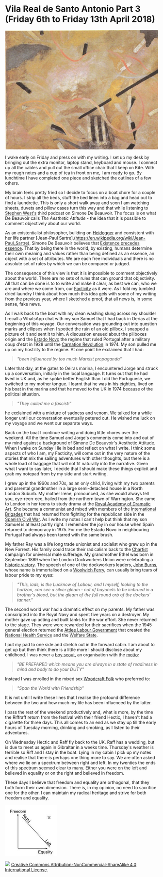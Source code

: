 # Vila Real de Santo Antonio Part 3 (Friday 6th to Friday 13th April 2018) #

![* The tendency of aesthetic idealism (1919) Julius Evola *](../images/AestheticIdealism.jpg "Aesthetic Idealism")

I wake early on Friday and press on with my writing. I set up my desk by bringing out the extra monitor, laptop stand, keyboard and mouse. I connect up all the cables and pull out the small office chair that I keep on Kite. With my rough notes and a cup of tea in front on me, I am ready to go. By lunchtime I have completed one piece and sketched the outlines of a few others. 

My brain feels pretty fried so I decide to focus on a boat chore for a couple of hours. I strip all the beds, stuff the bed linen into a bag and head out to find a laundrette. This is only a short walk away and soon I am watching sheets, duvets and pillow cases turn this way and that while listening to [Stephen West's](http://philosophizethis.org/) third podcast on Simone De Beauvoir. The focus is on what De Beauvoir calls *The Aesthetic Attitude* - the idea that it is possible to comment objectively about our world. 

As an existentialist philosopher, building on [Heidegger](https://en.wikipedia.org/wiki/Martin_Heidegger) and consistent with her life partner [Jean-Paul Sartre],(https://en.wikipedia.org/wiki/Jean-Paul_Sartre), Simone De Beauvoir believes that [Existence precedes essence](https://en.wikipedia.org/wiki/Existence_precedes_essence). That by being there in the world, by existing, humans determine their own meaning and values rather than being defined as an essence, an object with a set of attributes. We are each free individuals and there is no absolute set of rules by which we can be compared or judged.  

The consequence of this view is that it is impossible to comment objectively about the world. There are no sets of rules that can ground that objectivity. All that can be done is to to write and make it clear, as best we can, who we are and where we come from, our [Facticity](https://en.wikipedia.org/wiki/Facticity) as it were. As I fold my tumbled dried laundry I think about how much this idea gels with some of my writing from the previous year, where I sketched a proof, that all news is, in some sense, fake news.

As I walk back to the boat with my clean washing slung across my shoulder I recall a WhatsApp chat with my son Samuel that I had back in Oerias at the beginning of this voyage. Our conversation was grounding out into question marks and ellipses when I spotted the ruin of an old pillbox. I snapped a picture of it and sent it to him. A discussion ensued about the pillboxes origin and the [Estado Novo](https://en.wikipedia.org/wiki/Estado_Novo_(Portugal)) the regime that ruled Portugal after a military coup d'etat in 1928 until the [Carnation Revolution](https://en.wikipedia.org/wiki/Carnation_Revolution) in 1974. My son pulled me up on my hostility to the regime. At one point he exclaimed that I had:

> *"been influenced by too much Marxist propaganda"* 

Later that day, at the gates to Oeiras marina, I encountered Jorge and struck up a conversation, initially in the local language. It turns out that he had lived in UK and, as he spoke better English than I did the Portuguese, we switched to my mother tongue. I learnt that he was in his eighties, lived on his boat in the marina and that he moved to the UK in 1974 because of the political situation. 

> *"They called me a fascist!"* 

he exclaimed with a mixture of sadness and venom. We talked for a while longer until our conversation eventually petered out. He wished me luck on my voyage and we went our separate ways. 

Back on the boat I continue writing and doing little chores over the weekend. All the time Samuel and Jorge's comments come into and out of my mind against a background of Simone De Beauvoir's Aesthetic Attitude. When I wake on Sunday I lie in bed and reflect on what I write. I think some aspects of who I am, my Facticity, will come out in the very nature of the stories that mix the sailing adventures with other thoughts, but there is a whole load of baggage that will not fit naturally into the narrative. Given what I want to say later, I decide that I should make these things explicit and grab my notepad from by my side and start writing.

I grew up in the 1960s and 70s, as an only child, living with my two parents and parental grandmother in a large semi-detached house in a North London Suburb. My mother Irene, pronounced, as she would always tell you, eye-reen-eee, hailed from the northern town of Warrington. She came to London in her teens to study drama at the [Royal Academy of Dramatic Art](https://www.rada.ac.uk/). She became a communist and mixed with members of the [International Brigades](https://en.wikipedia.org/wiki/International_Brigades) that had returned from fighting for the republican side in the [Spanish Civil War](https://en.wikipedia.org/wiki/Spanish_Civil_War). As I write my notes I can't help but think that my son Samuel is at least partly right. I remember the joy in our house when Spain returned to democracy in 1975. For me the Estado Novo in neighbouring Portugal had always been tarred with the same brush.

My father Ray was a life long trade unionist and socialist who grew up in the New Forrest. His family could trace their radicalism back to the [Chartist](https://en.wikipedia.org/wiki/Chartism) campaign for universal male sufferage. My grandmother Ethel was born in September 1889 when the London Dockworkers Union were celebrating a [historic victory](https://en.wikipedia.org/wiki/London_dock_strike_of_1889). The speech of one of the dockworkers leaders, [John Burns](https://en.wikipedia.org/wiki/John_Burns), whose name is immortalised on a [Woolwich Ferry](https://en.wikipedia.org/wiki/Woolwich_Ferry), can usually bring tears of labour pride to my eyes:

> *"This, lads, is the Lucknow of Labour, and I myself, looking to the horizon, can see a silver gleam - not of bayonets to be imbrued in a brother's blood, but the gleam of the full round orb of the dockers' tanner."*

The second world war had a dramatic effect on my parents. My father was conscripted into the Royal Navy and spent five years on a destroyer. My mother gave up acting and built tanks for the war effort. She never returned to the stage. They were were rewarded for their sacrifices when the 1945 general election returned the [Attlee Labour Government](https://en.wikipedia.org/wiki/Attlee_ministry) that created the [National Health Service](https://en.wikipedia.org/wiki/Attlee_ministry#Health) and the [Welfare State](https://en.wikipedia.org/wiki/Attlee_ministry#Welfare).  

I put my pad to one side and stretch out in the forward cabin. I am about to get up but then think there is a little more I should disclose about my childhood. I was never a [boy scout](http://scouts.org.uk/home/), an organisation with the [motto](https://en.wikipedia.org/wiki/Scout_Motto):

> *"BE PREPARED which means you are always in a state of readiness in mind and body to do your DUTY"*

Instead I was enrolled in the mixed sex [Woodcraft Folk](https://www.woodcraft.org.uk/) who preferred to:

> *"Span the World with Friendship"*

It is not until I write these lines that I realise the profound difference between the two and how much my life has been influenced by the latter.

I pass the rest of the weekend productively and, what is more, by the time the Riffraff return from the festival with their friend Hectic, I haven't had a cigarette for three days. This all comes to an end as we stay up till the early hours of Tuesday morning, drinking and smoking, as I listen to their adventures. 

On Wednesday Hectic and Raff fly back to the UK. Raff has a wedding, but is due to meet us again in Gibraltar in a weeks time. Thursday's weather is terrible so Riff and I stay in the boat. Lying in my cabin I pick up my notes and realise that there is perhaps one thing more to say. We are often asked where we lie on a spectrum between right and left. In my twenties the ends of this spectrum seemed clear to many. Either you were on the left and believed in equality or on the right and believed in freedom. 

These days I believe that freedom and equality are orthogonal, that they both form their own dimension. There is, in my opinion, no need to sacrifice one for the other. I can maintain my radical heritage and strive for both freedom and equality.

![*Freedom and Equality (2018) The Author *](../images/FreedomAndEquality.jpg "Freedom and Equality")

![](https://i.creativecommons.org/l/by-nc-sa/4.0/88x31.png)
[Creative Commons Attribution-NonCommercial-ShareAlike 4.0 International License](href="http://creativecommons.org/licenses/by-nc-sa/4.0/).